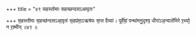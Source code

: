 +++
title = "४९ सहस्तोमाः सहच्छन्दसऽआवृतः"

+++
स॒हस्तो॑माः स॒हच्छ॑न्दसऽआ॒वृतः॑ स॒हप्र॑मा॒ऽऋष॑यः स॒प्त दैव्याः॑। पूर्वे॑षां॒ पन्था॑मनु॒दृश्य॒ धीरा॑ऽअ॒न्वाले॑भिरे र॒थ्यो̫ न र॒श्मीन् ॥४९ ॥